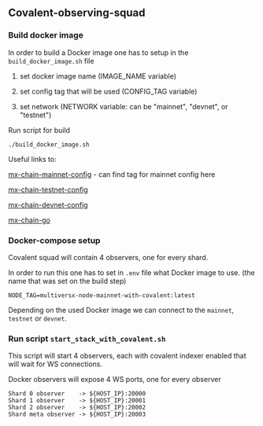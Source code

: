 ## Covalent-observing-squad

### Build docker image

In order to build a Docker image one has to setup in the `build_docker_image.sh` file

1. set docker image name (IMAGE_NAME variable)

2. set config tag that will be used (CONFIG_TAG variable)

3. set network (NETWORK variable: can be "mainnet", "devnet", or "testnet")

Run script for build 

```
./build_docker_image.sh
```

Useful links to:

[mx-chain-mainnet-config](https://github.com/multiversx/mx-chain-mainnet-config) - can find tag for mainnet config here

[mx-chain-testnet-config](https://github.com/multiversx/mx-chain-testnet-config)

[mx-chain-devnet-config](https://github.com/multiversx/mx-chain-devnet-config)

[mx-chain-go](https://github.com/multiversx/mx-chain-go)

### Docker-compose setup 

Covalent squad will contain 4 observers, one for every shard.

In order to run this one has to set in `.env` file what Docker image to use. (the name that was set on the build step)
``` 
NODE_TAG=multiversx-node-mainnet-with-covalent:latest
```

Depending on the used Docker image we can connect to the `mainnet`, `testnet` or `devnet`.

### Run script `start_stack_with_covalent.sh`

This script will start 4 observers, each with covalent indexer enabled that will wait for WS connections. 

Docker observers will expose 4 WS ports, one for every observer

```
Shard 0 observer    -> ${HOST_IP}:20000
Shard 1 observer    -> ${HOST_IP}:20001
Shard 2 observer    -> ${HOST_IP}:20002
Shard meta observer -> ${HOST_IP}:20003
```
